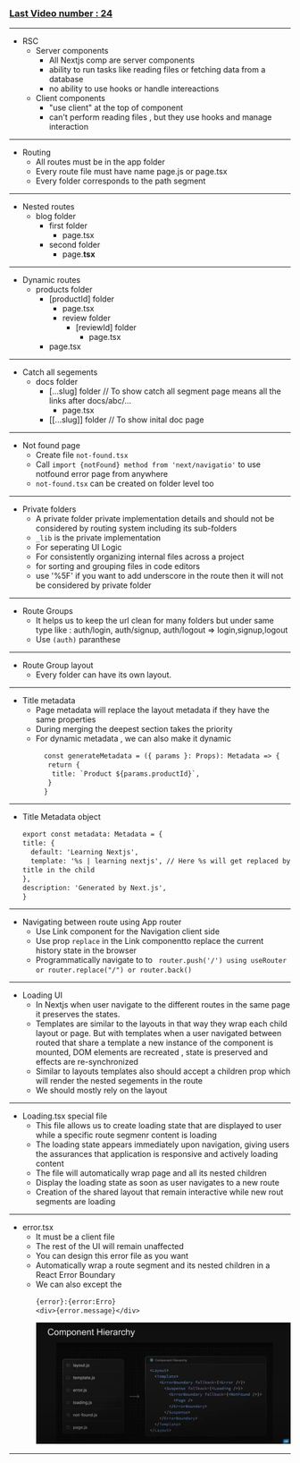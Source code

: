 ### [**Last** Video number : 24](https://www.youtube.com/watch?v=UcnCZ0lXZbo&list=PLC3y8-rFHvwjOKd6gdf4QtV1uYNiQnruI&index=24&ab_channel=Codevolution)

---
- RSC
  - Server components
    - All Nextjs comp are server components
    - ability to run tasks like reading files or fetching data from a database
    - no ability to use hooks or handle intereactions
  - Client components
    - "use client" at the top of component
    - can't perform reading files , but they use hooks and manage interaction

---

- Routing
  - All routes must be in the app folder
  - Every route file must have name page.js or page.tsx
  - Every folder corresponds to the path segment
---
- Nested routes
    - blog folder
      - first folder
        - page.tsx
      - second folder
        - page.**tsx**
---
- Dynamic routes
  - products folder
    - [productId] folder
      - page.tsx
      - review folder 
        - [reviewId] folder
          - page.tsx
    - page.tsx
  
---
- Catch all segements
  - docs folder
    - [...slug] folder  // To show catch all segment page means all the links after docs/abc/...
      - page.tsx
    - [[...slug]] folder // To show inital doc page
---
- Not found page
  - Create file `not-found.tsx`
  - Call `import {notFound} method from 'next/navigatio'` to use notfound error page from anywhere
  -   `not-found.tsx` can be created on folder level too

---
- Private folders
  - A private folder private implementation details and should not be considered by routing system including its sub-folders
  - `_lib` is the private implementation
  - For seperating UI Logic
  - For consistently organizing internal files across a project
  - for sorting and grouping files in code editors
  - use '%5F' if you want to add underscore in the route then it will not be considered by private folder
---
- Route Groups 
  - It helps us to keep the url clean for  many folders but under same type like : auth/login, auth/signup, auth/logout => login,signup,logout
  - Use `(auth)` paranthese

---
- Route Group layout
  - Every folder can have its own layout.

---

- Title metadata
  - Page metadata will replace the layout metadata if they have the same properties
  - During merging the deepest section takes the priority 
  - For dynamic metadata , we can also make it dynamic
    ```
      const generateMetadata = ({ params }: Props): Metadata => {
       return {
        title: `Product ${params.productId}`,
       }
      }
    ```

---

- Title Metadata object
  ```
  export const metadata: Metadata = {
  title: {
    default: 'Learning Nextjs',
    template: '%s | learning nextjs', // Here %s will get replaced by title in the child
  },
  description: 'Generated by Next.js',
  }

  ```
---
- Navigating between route using App router
  - Use Link component for the Navigation client side
  - Use prop `replace` in the Link componentto replace the current history state in the browser
  - Programmatically navigate to to ` router.push('/') using useRouter or router.replace("/") or router.back()`

---
- Loading UI
  - In Nextjs when user navigate to the different routes in the same page it preserves the states.
  - Templates are similar to the layouts in that way they wrap each child layout or page. But with templates when a user navigated between routed that share a template a new instance of the component is mounted, DOM elements are recreated , state is preserved and effects are re-synchronized
  - Similar to layouts templates also should accept a children prop which will render the nested segements in the route
  - We should mostly rely on the layout 
---

- Loading.tsx special file
  - This file allows us to create loading state that are displayed to user while a specific route segmenr content is loading
  - The loading state appears immediately upon navigation, giving users the assurances that application is responsive and actively loading content
  - The file will automatically wrap page and all its nested children
  - Display the loading state as soon as user navigates to a new route
  - Creation of the shared layout that remain interactive while new rout segments are loading

---
- error.tsx 
  - It must be a client file
  - The rest of the UI will remain unaffected
  - You can design this error file as you want
  - Automatically wrap a route segment and its nested children in a React Error Boundary
  - We can also except the 
    ```
    {error}:{error:Erro}
    <div>{error.message}</div>
    ```
    ![alt text](image.png)
---